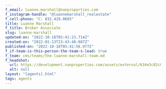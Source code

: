 ```yaml
---
f_email: luanne.marshall@nanproperties.com
f_instagram-handle: "@luannemarshall_realestate"
f_cell-phone: "C: 832.419.0685"
title: Luanne Marshall
f_title: Broker Associate
slug: luanne-marshall
updated-on: "2022-10-18T05:41:23.714Z"
created-on: "2022-01-13T23:43:40.687Z"
published-on: "2022-10-18T05:41:56.977Z"
f_if-team-is-this-person-the-team-s-lead: true
f_team: cms/teams/the-luanne-marshall-team.md
f_headshot:
  url: https://development.nanproperties.com/assets/external/634e3c82c0d353872dd91201_luanne.jpeg
  alt: null
layout: "[agents].html"
tags: agents
---
```

